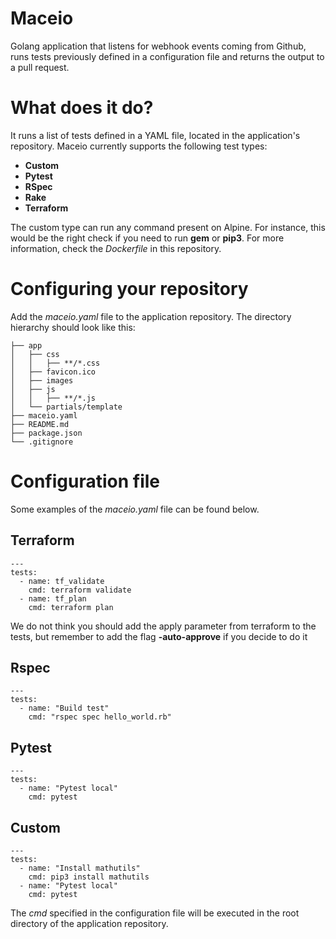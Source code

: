 # Maceio
Golang application that listens for webhook events coming from Github, runs tests previously defined in a configuration file and returns the output to a pull request.


# What does it do?
It runs a list of tests defined in a YAML file, located in the application's repository. Maceio currently supports the following test types:
- **Custom**
- **Pytest**
- **RSpec**
- **Rake**
- **Terraform**

The custom type can run any command present on Alpine. For instance, this would be the right check if you need to run **gem** or **pip3**. For more information, check the *Dockerfile* in this repository.

# Configuring your repository
Add the *maceio.yaml* file to the application repository. The directory hierarchy should look like this:
```
├── app
│   ├── css
│   │   ├── **/*.css
│   ├── favicon.ico
│   ├── images
│   ├── js
│   │   ├── **/*.js
│   └── partials/template
├── maceio.yaml
├── README.md
├── package.json
└── .gitignore
```

# Configuration file
Some examples of the *maceio.yaml* file can be found below.

## Terraform
```
---
tests:
  - name: tf_validate
    cmd: terraform validate
  - name: tf_plan
    cmd: terraform plan
```

We do not think you should add the apply parameter from terraform to the tests, but remember to add the flag **-auto-approve** if you decide to do it

## Rspec
```
---
tests:
  - name: "Build test"
    cmd: "rspec spec hello_world.rb"
```

## Pytest
```
---
tests:
  - name: "Pytest local"
    cmd: pytest
```

## Custom

```
---
tests:
  - name: "Install mathutils"
    cmd: pip3 install mathutils
  - name: "Pytest local"
    cmd: pytest
```

The *cmd* specified in the configuration file will be executed in the root directory of the application repository.
